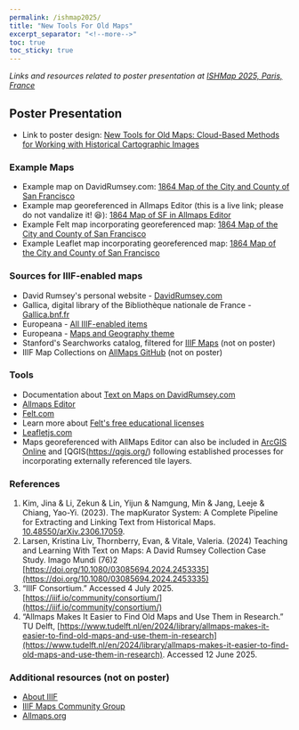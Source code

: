 ```yaml
---
permalink: /ishmap2025/
title: "New Tools For Old Maps"
excerpt_separator: "<!--more-->"
toc: true
toc_sticky: true
---
```


*Links and resources related to poster presentation at [ISHMap 2025, Paris, France](https://ishmap.com/ishmap-2025-paris-symposium-and-workshop/)* 

## Poster Presentation
- Link to poster design: [New Tools for Old Maps: Cloud-Based Methods for Working with Historical Cartographic Images](https://www.canva.com/design/DAGsQp-OSrA/MxB3lLTTlWBU5izV5qMkGw/view?utm_content=DAGsQp-OSrA&utm_campaign=designshare&utm_medium=link2&utm_source=uniquelinks&utlId=h17ac2dddf4)

### Example Maps
- Example map on DavidRumsey.com: [1864 Map of the City and County of San Francisco](https://www.davidrumsey.com/luna/servlet/detail/RUMSEY~8~1~303659~90074286:Map-of-the-City-and-County-of-San-F?qvq=q%3A11809.000%3Blc%3ARUMSEY%7E8%7E1&mi=0&trs=1)
- Example map georeferenced in Allmaps Editor (this is a live link; please do not vandalize it! 😆): [1864 Map of SF in Allmaps Editor](https://editor.allmaps.org/results?url=https%3A%2F%2Fwww.davidrumsey.com%2Fluna%2Fservlet%2Fiiif%2Fm%2FRUMSEY%7E8%7E1%7E303659%7E90074286%2Fmanifest&image=https%3A%2F%2Fwww.davidrumsey.com%2Fluna%2Fservlet%2Fiiif%2FRUMSEY%7E8%7E1%7E303659%7E90074286)
- Example Felt map incorporating georeferenced map: [1864 Map of the City and County of San Francisco](https://felt.com/map/Map-of-the-City-and-County-of-San-Francisco-svbS4FF0TouVKfDDZWPqdD?loc=37.75321,-122.4353,12.94z&share=1)
- Example Leaflet map incorporating georeferenced map: [1864 Map of the City and County of San Francisco](https://kristinallarsen.github.io/leaflet/leaflet_iiif_allmapsxyz.html)

### Sources for IIIF-enabled maps
- David Rumsey's personal website - [DavidRumsey.com](https://www.davidrumsey.com/)
- Gallica, digital library of the Bibliothèque nationale de France - [Gallica.bnf.fr](Gallica.bnf.fr)
- Europeana - [All IIIF-enabled items](https://www.europeana.eu/en/search?page=1&qf=collection%3Amap&query=provider_aggregation_edm_isShownBy%3A%2Aiiif%2A&view=grid)
- Europeana - [Maps and Geography theme](https://www.europeana.eu/en/themes/maps-and-geography)
- Stanford's Searchworks catalog, filtered for [IIIF Maps](https://searchworks.stanford.edu/?f%5Bformat_main_ssim%5D%5B%5D=Map&f%5Biiif_resources%5D%5B%5D=available) (not on poster)
- IIIF Map Collections on [AllMaps GitHub](https://github.com/allmaps/iiif-map-collections/tree/main) (not on poster)

### Tools
- Documentation about [Text on Maps on DavidRumsey.com](https://machines-reading-maps.github.io/rumsey/)
- [Allmaps Editor](https://editor.allmaps.org/)
- [Felt.com](felt.com)
- Learn more about [Felt's free educational licenses](https://felt.com/education)
- [Leafletjs.com](Leafletjs.com)
- Maps georeferenced with AllMaps Editor can also be included in [ArcGIS Online](https://www.arcgis.com/index.html) and [QGIS(https://qgis.org/) following established processes for incorporating externally referenced tile layers.  


### References
1. Kim, Jina & Li, Zekun & Lin, Yijun & Namgung, Min & Jang, Leeje & Chiang, Yao-Yi. (2023). The mapKurator System: A Complete Pipeline for Extracting and Linking Text from Historical Maps. [10.48550/arXiv.2306.17059](https://doi.org/10.48550/arXiv.2306.17059). 
2. Larsen, Kristina Liv, Thornberry, Evan, & Vitale, Valeria. (2024) Teaching and Learning With Text on Maps: A David Rumsey Collection Case Study. Imago Mundi (76)2 [https://doi.org/10.1080/03085694.2024.2453335](https://doi.org/10.1080/03085694.2024.2453335)
3. “IIIF Consortium.” Accessed 4 July 2025. [https://iiif.io/community/consortium/](https://iiif.io/community/consortium/)
4. “Allmaps Makes It Easier to Find Old Maps and Use Them in Research.” TU Delft, [https://www.tudelft.nl/en/2024/library/allmaps-makes-it-easier-to-find-old-maps-and-use-them-in-research](https://www.tudelft.nl/en/2024/library/allmaps-makes-it-easier-to-find-old-maps-and-use-them-in-research). Accessed 12 June 2025.

### Additional resources (not on poster)
- [About IIIF](https://iiif.io/)
- [IIIF Maps Community Group](https://iiif.io/community/groups/maps/) 
- [Allmaps.org](https://allmaps.org/)
